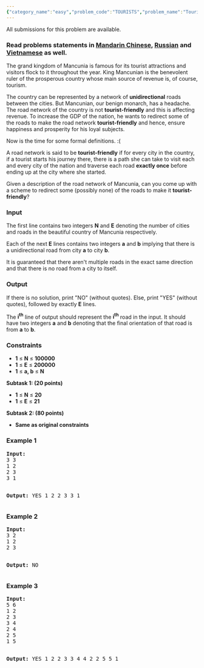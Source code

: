 ```yaml
---
{"category_name":"easy","problem_code":"TOURISTS","problem_name":"Tourists in Mancunia","languages_supported":{"0":"ADA","1":"ASM","2":"BASH","3":"BF","4":"C","5":"C99 strict","6":"CAML","7":"CLOJ","8":"CLPS","9":"CPP 4.3.2","10":"CPP 4.9.2","11":"CPP14","12":"CS2","13":"D","14":"ERL","15":"FORT","16":"FS","17":"GO","18":"HASK","19":"ICK","20":"ICON","21":"JAVA","22":"JS","23":"LISP clisp","24":"LISP sbcl","25":"LUA","26":"NEM","27":"NICE","28":"NODEJS","29":"PAS fpc","30":"PAS gpc","31":"PERL","32":"PERL6","33":"PHP","34":"PIKE","35":"PRLG","36":"PYPY","37":"PYTH","38":"PYTH 3.4","39":"RUBY","40":"SCALA","41":"SCM chicken","42":"SCM guile","43":"SCM qobi","44":"ST","45":"TCL","46":"TEXT","47":"WSPC"},"max_timelimit":2,"source_sizelimit":50000,"problem_author":"satyaki3794","problem_tester":null,"date_added":"4-01-2017","tags":{"0":"easy","1":"eulerian","2":"graph","3":"jan17","4":"satyaki3794"},"editorial_url":"https://discuss.codechef.com/problems/TOURISTS","time":{"view_start_date":1484731800,"submit_start_date":1484731800,"visible_start_date":1484731800,"end_date":1735669800},"layout":"problem"}
---
```

<span class="solution-visible-txt">All submissions for this problem are available.</span><h3> Read problems statements in <a target="_blank" href="http://www.codechef.com/download/translated/JAN17/mandarin/TOURISTS.pdf">Mandarin Chinese</a>, <a target="_blank" href="http://www.codechef.com/download/translated/JAN17/russian/TOURISTS.pdf">Russian</a> and <a target="_blank" href="http://www.codechef.com/download/translated/JAN17/vietnamese/TOURISTS.pdf">Vietnamese</a> as well.</h3>

<p>The grand kingdom of Mancunia is famous for its tourist attractions and visitors flock to it throughout the year. King Mancunian is the benevolent ruler of the prosperous country whose main source of revenue is, of course, tourism.
</p>
<p>
The country can be represented by a network of <b>unidirectional</b> roads between the cities. But Mancunian, our benign monarch, has a headache. The road network of the country is not <b>tourist-friendly</b> and this is affecting revenue. To increase the GDP of the nation, he wants to redirect some of the roads to make the road network <b>tourist-friendly</b> and hence, ensure happiness and prosperity for his loyal subjects.
</p>

<p>
Now is the time for some formal definitions. :(
</p>

<p>
A road network is said to be <b>tourist-friendly</b> if for every city in the country, if a tourist starts his journey there, there is a path she can take to visit each and every city of the nation and traverse each road <b>exactly once</b> before ending up at the city where she started.
</p>


<p>
Given a description of the road network of Mancunia, can you come up with a scheme to redirect some (possibly none) of the roads to make it <b>tourist-friendly</b>?
</p>


<h3>Input</h3>
<p>The first line contains two integers <b>N</b> and <b>E</b> denoting the number of cities and roads in the beautiful country of Mancunia respectively.</p>
<p>Each of the next <b>E</b> lines contains two integers <b>a</b> and <b>b</b> implying that there is a unidirectional road from city <b>a</b> to city <b>b</b>.
</p>
<p>
It is guaranteed that there aren't multiple roads in the exact same direction and that there is no road from a city to itself.
</p>


<h3>Output</h3>
<p>If there is no solution, print "NO" (without quotes). Else, print "YES" (without quotes), followed by exactly <b>E</b> lines.</p>
<p>The <b>i<sup>th</sup></b> line of output should represent the <b>i<sup>th</sup></b> road in the input. It should have two integers <b>a</b> and <b>b</b> denoting that the final orientation of that road is from <b>a</b> to <b>b</b>.</p>

<h3>Constraints</h3>
<p>
<ul>
<li><b>1</b> ≤ <b>N</b> ≤ <b>100000</b></li>
<li><b>1</b> ≤ <b>E</b> ≤ <b>200000</b></li>
<li><b>1</b> ≤ <b>a, b</b> ≤ <b>N</b></li>
</ul>
</p>
<p>
<b>Subtask 1: (20 points)</b>
<ul>
<li><b>1</b> ≤ <b>N</b> ≤ <b>20</b></li>
<li><b>1</b> ≤ <b>E</b> ≤ <b>21</b></li>
</ul>
</p>
<p>
<b>Subtask 2: (80 points)</b>
<ul>
<li><b>Same as original constraints</b></li>
</ul>
</p>

<h3>Example 1</h3>
<pre><b>Input:</b>
3 3
1 2
2 3
3 1

<b>Output:</b>
YES
1 2
2 3
3 1
</pre>

<h3>Example 2</h3>
<pre><b>Input:</b>
3 2
1 2
2 3

<b>Output:</b>
NO
</pre>

<h3>Example 3</h3>
<pre><b>Input:</b>
5 6
1 2
2 3
3 4
2 4
2 5
1 5

<b>Output:</b>
YES
1 2
2 3
3 4
4 2
2 5
5 1
</pre>